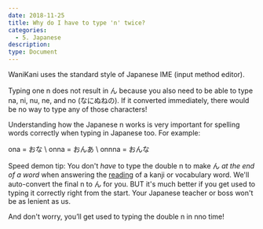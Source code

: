 ```yaml
---
date: 2018-11-25
title: Why do I have to type 'n' twice?
categories:
  - 5. Japanese
description:
type: Document
---
```


WaniKani uses the standard style of Japanese IME (input method editor).

Typing one n does not result in ん because you also need to be able to type na, ni, nu, ne, and no (なにぬねの). If it converted immediately, there would be no way to type any of those characters!

Understanding how the Japanese n works is very important for spelling words correctly when typing in Japanese too. For example:

ona = おな \\
onna = おんあ \\
onnna = おんな

Speed demon tip: You don't _have_ to type the double n to make ん _at the end of a word_ when answering the [reading](#) of a kanji or vocabulary word. We'll auto-convert the final n to ん for you. BUT it's much better if you get used to typing it correctly right from the start. Your Japanese teacher or boss won't be as lenient as us.

And don't worry, you’ll get used to typing the double n in nno time!

